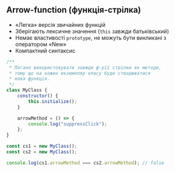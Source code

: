 ## Arrow-function (функція-стрілка)

-   «Легка» версія звичайних функцій
-   Зберігають лексичне значення (`this` завжди батьківський)
-   Немає властивості `prototype`, не можуть бути викликані з оператором «New»
-   Компактний синтаксис

```js
/**
 * Погано використовувати завжди ф-уії стрілки як методи,
 * тому що на кожен екземпляр класу буде створюватися
 * нова функція.
 */
class MyClass {
    constructor() {
        this.initialize();
    }

    arrowMethod = () => {
        console.log("suppressClick");
    };
}

const cs1 = new MyClass();
const cs2 = new MyClass();

console.log(cs1.arrowMethod === cs2.arrowMethod); // false
```
